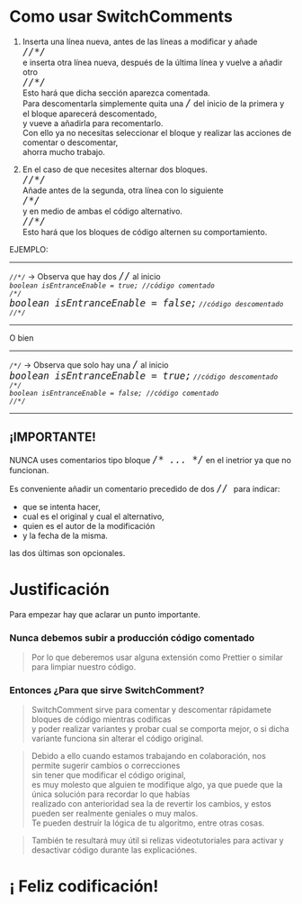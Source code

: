 # Como usar SwitchComments

1. Inserta una línea nueva, antes de las líneas a modificar y añade  
_*<kbd style=font-size:1.05rem>//\*/</kbd>*_  
e inserta otra línea nueva, después de la última línea y vuelve a añadir otro  
_*<kbd style=font-size:1.05rem>//\*/</kbd>*_  
Esto hará que dicha sección aparezca comentada.  
Para descomentarla simplemente quita una _*<kbd style=font-size:1.05rem>/</kbd>*_ del  inicio de la primera y el bloque aparecerá descomentado,  
y vueve a añadirla para recomentarlo.  
Con ello ya no necesitas seleccionar el bloque y realizar las acciones de comentar o descomentar,  
ahorra mucho trabajo.

2. En el caso de que necesites alternar dos bloques.  
_*<kbd style=font-size:1.05rem>//\*/</kbd>*_  
Añade antes de la segunda, otra línea con lo siguiente  
_*<kbd style=font-size:1.05rem>/\*/</kbd>*_  
y en medio de ambas el código alternativo.  
_*<kbd style=font-size:1.05rem>//\*/</kbd>*_  
Esto hará que los bloques de código alternen su comportamiento.

EJEMPLO:

---
_`//*/`_ -> Observa que hay dos _*<kbd style=font-size:1.05rem>//</kbd>*_ al inicio  
_`boolean isEntranceEnable = true; //código comentado`_  
_`/*/`_  
_*<kbd style=font-size:1.05rem>boolean isEntranceEnable = false;</kbd>*_ _`//código descomentado`_  
_`//*/`_  

---
O bien

---
_`/*/`_ -> Observa que solo hay una _*<kbd style=font-size:1.05rem>/</kbd>*_ al inicio  
_*<kbd style=font-size:1.05rem>boolean isEntranceEnable = true;</kbd>*_ _`//código descomentado`_  
_`/*/`_  
_`boolean isEntranceEnable = false; //código comentado`_  
_`//*/`_  

---

## ¡IMPORTANTE!

NUNCA uses comentarios tipo bloque _*<kbd style=font-size:1.05rem>/\* ... \*/</kbd>*_ en el inetrior ya que no funcionan.

Es conveniente añadir un comentario precedido de dos _*<kbd style=font-size:1.05rem> // </kbd>*_ para indicar:
-  que se intenta hacer,  
- cual es el original y cual el alternativo, 
- quien es el autor de la modificación 
- y la fecha de la misma. 

las dos últimas son opcionales.

# Justificación

Para empezar hay que aclarar un punto importante.

### Nunca debemos subir a producción código comentado 
> Por lo que deberemos usar alguna extensión como Prettier o similar para limpiar nuestro código.

### Entonces ¿Para que sirve SwitchComment?
> SwitchComment sirve para comentar y descomentar rápidamete bloques de código mientras codificas  
y poder realizar variantes y probar cual se comporta mejor, o si dicha variante funciona sin alterar el código original.

> Debido a ello cuando estamos trabajando en colaboración, nos permite sugerir cambios o correcciones  
sin tener que modificar el código original,  
es muy molesto que alguien te modifique algo, ya que puede que la única solución para recordar lo que habías  
realizado con anterioridad sea la de revertir los cambios, y estos pueden ser realmente geniales o muy malos.  
Te pueden destruír la lógica de tu algoritmo, entre otras cosas.

> También te resultará muy útil si relizas videotutoriales para activar y desactivar código durante las explicaciónes.

# ¡ Feliz codificación!
